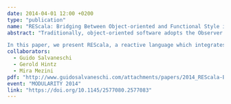 ```yaml
---
date: 2014-04-01 12:00 +0200
type: "publication"
name: "REScala: Bridging Between Object-oriented and Functional Style in Reactive Applications"
abstract: "Traditionally, object-oriented software adopts the Observer pattern to implement reactive behavior. Its drawbacks are well-documented and two families of alternative approaches have been proposed, extending object-oriented languages with concepts from functional reactive and dataflow programming, respectively event-driven programming. The former hardly escape the functional setting; the latter do not achieve the declarativeness of more functional approaches.

In this paper, we present REScala, a reactive language which integrates concepts from event-based and functional-reactive programming into the object-oriented world. REScala supports the development of reactive applications by fostering a functional declarative style which complements the advantages of object-oriented design."
collaborators:
  - Guido Salvaneschi
  - Gerold Hintz
  - Mira Mezini
pdf: "http://www.guidosalvaneschi.com/attachments/papers/2014_REScala-Bridging-The-Gap-Between-Object-Oriented-And-Functional-Style-In-Reactive-Applications_pdf.pdf"
event: "MODULARITY 2014"
link: "https://doi.org/10.1145/2577080.2577083"
---
```

